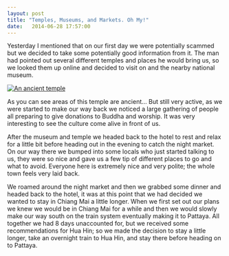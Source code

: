 ```yaml
---
layout: post
title: "Temples, Museums, and Markets. Oh My!"
date:   2014-06-28 17:57:00
---
```


Yesterday I mentioned that on our first day we were potentially scammed but we decided to take some potentially good information from it. The man had pointed out several different temples and places he would bring us, so we looked them up online and decided to visit on and the nearby national museum.

[![An ancient temple](http://i.imgur.com/utsirJpl.jpg)](http://i.imgur.com/utsirJp.jpg)

As you can see areas of this temple are ancient... But still very active, as we were started to make our way back we noticed a large gathering of people all preparing to give donations to Buddha and worship. It was very interesting to see the culture come alive in front of us.

After the museum and temple we headed back to the hotel to rest and relax for a little bit before heading out in the evening to catch the night market. On our way there we bumped into some locals who just started talking to us, they were so nice and gave us a few tip of different places to go and what to avoid. Everyone here is extremely nice and very polite; the whole town feels very laid back.

We roamed around the night market and then we grabbed some dinner and headed back to the hotel, it was at this point that we had decided we wanted to stay in Chiang Mai a little longer. When we first set out our plans we knew we would be in Chiang Mai for a while and then we would slowly make our way south on the train system eventually making it to Pattaya. All together we had 8 days unaccounted for, but we received some recommendations for Hua Hin; so we made the decision to stay a little longer, take an overnight train to Hua Hin, and stay there before heading on to Pattaya.
